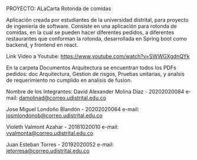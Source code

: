 PROYECTO: ALaCarta Rotonda de comidas 


Aplicación creada por estudiantes de la universidad distrital, para proyecto de ingeniería de software. Consiste en una aplicación para rotonda de comidas, en la cual se pueden hacer diferentes pedidos, a diferentes restaurantes que conforman la rotonda, desarrollada en Spring boot como backend, y frontend en react.

Link Video a Youtube: https://www.youtube.com/watch?v=SWWGXgdnQYk

En la carpeta Documentos Arquitectura se encuentran todos los PDFs pedidos: doc Arquitectura, Gestion de risgos, Pruebas unitarias, y analsis de requerimiento no cumplido en analisis de fusion. 

Nombre de los Integrantes: 
David Alexander Molina Díaz - 20202020084
e-mail: damolinad@correo.udistrital.edu.co


Jose Miguel Londoño Blandón - 20202020064
e-mail: josmlondonob@correo.udistrital.edu.co

Violeth Valmont Azahar - 20181020010
e-mail: vvalmonta@correo.udistrital.edu.co 

Juan Esteban Torres - 20192020052
e-mail: jetorresa@correo.udistrital.edu.co



